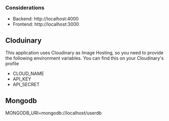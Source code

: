 ### Considerations

- Backend: http://localhost:4000
- Frontend: http://localhost:3000

## Cloduinary

This application uses Cloudinary as Image Hosting, so you need to provide the following environment variables. You can find this on your Cloudinary's profile

- CLOUD_NAME
- API_KEY
- API_SECRET

## Mongodb

MONGODB_URI=mongodb://localhost/userdb
